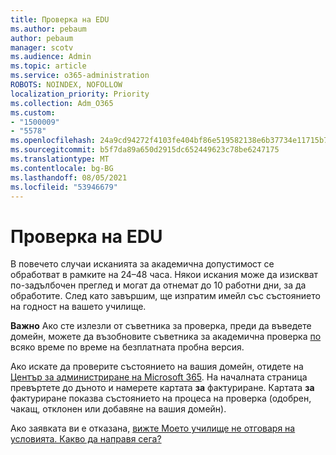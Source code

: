 ```yaml
---
title: Проверка на EDU
ms.author: pebaum
author: pebaum
manager: scotv
ms.audience: Admin
ms.topic: article
ms.service: o365-administration
ROBOTS: NOINDEX, NOFOLLOW
localization_priority: Priority
ms.collection: Adm_O365
ms.custom:
- "1500009"
- "5578"
ms.openlocfilehash: 24a9cd94272f4103fe404bf86e519582138e6b37734e11715b72ebcd2de9d5cb
ms.sourcegitcommit: b5f7da89a650d2915dc652449623c78be6247175
ms.translationtype: MT
ms.contentlocale: bg-BG
ms.lasthandoff: 08/05/2021
ms.locfileid: "53946679"
---
```

# <a name="edu-verification"></a>Проверка на EDU

В повечето случаи исканията за академична допустимост се обработват в рамките на 24–48 часа. Някои искания може да изискват по-задълбочен преглед и могат да отнемат до 10 работни дни, за да обработите. След като завършим, ще изпратим имейл със състоянието на годност на вашето училище.

**Важно** Ако сте излезли от съветника за проверка, преди да въведете домейн, можете да възобновите съветника за академична проверка [по](https://go.microsoft.com/fwlink/p/?linkid=2135255) всяко време по време на безплатната пробна версия.

Ако искате да проверите състоянието на вашия домейн, отидете на [Център за администриране на Microsoft 365](https://go.microsoft.com/fwlink/p/?linkid=2024339). На началната страница превъртете до дъното и намерете картата **за** фактуриране. Картата **за** фактуриране показва състоянието на процеса на проверка (одобрен, чакащ, отклонен или добавяне на вашия домейн).

Ако заявката ви е отказана, [вижте Моето училище не отговаря на условията. Какво да направя сега?](https://docs.microsoft.com/microsoft-365/commerce/subscriptions/verify-academic-eligibility#my-school-isnt-eligible-what-do-i-do-now)